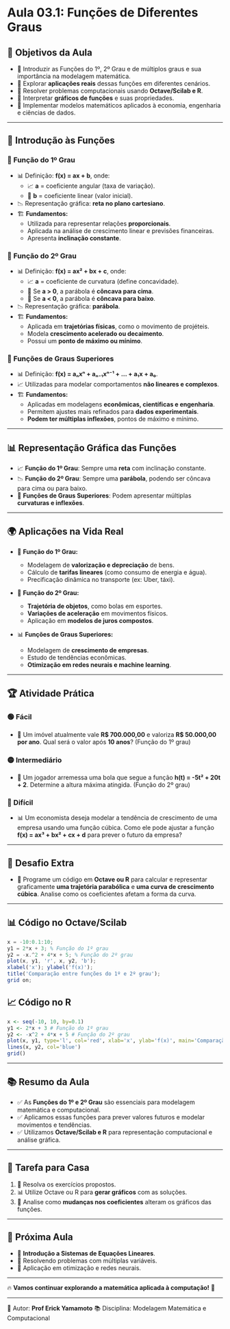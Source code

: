 # Aula 03.1: Funções de Diferentes Graus

## 🎯 Objetivos da Aula
- 📌 Introduzir as Funções do 1º, 2º Grau e de múltiplos graus e sua importância na modelagem matemática.
- 📌 Explorar **aplicações reais** dessas funções em diferentes cenários.
- 📌 Resolver problemas computacionais usando **Octave/Scilab e R**.
- 📌 Interpretar **gráficos de funções** e suas propriedades.
- 📌 Implementar modelos matemáticos aplicados à economia, engenharia e ciências de dados.

---

## 📌 Introdução às Funções

### 🔹 Função do 1º Grau
- 📊 Definição: **f(x) = ax + b**, onde:
  - 📈 **a** = coeficiente angular (taxa de variação).
  - 🎯 **b** = coeficiente linear (valor inicial).
- 📉 Representação gráfica: **reta no plano cartesiano**.
- 🏗 **Fundamentos:**
  - Utilizada para representar relações **proporcionais**.
  - Aplicada na análise de crescimento linear e previsões financeiras.
  - Apresenta **inclinação constante**.

### 🔹 Função do 2º Grau
- 📊 Definição: **f(x) = ax² + bx + c**, onde:
  - 📈 **a** = coeficiente de curvatura (define concavidade).
  - 🔼 Se **a > 0**, a parábola é **côncava para cima**.
  - 🔽 Se **a < 0**, a parábola é **côncava para baixo**.
- 📉 Representação gráfica: **parábola**.
- 🏗 **Fundamentos:**
  - Aplicada em **trajetórias físicas**, como o movimento de projéteis.
  - Modela **crescimento acelerado ou decaimento**.
  - Possui um **ponto de máximo ou mínimo**.

### 🔹 Funções de Graus Superiores
- 📊 Definição: **f(x) = aₙxⁿ + aₙ₋₁xⁿ⁻¹ + ... + a₁x + a₀**.
- 📈 Utilizadas para modelar comportamentos **não lineares e complexos**.
- 🏗 **Fundamentos:**
  - Aplicadas em modelagens **econômicas, científicas e engenharia**.
  - Permitem ajustes mais refinados para **dados experimentais**.
  - **Podem ter múltiplas inflexões**, pontos de máximo e mínimo.

---

## 📊 Representação Gráfica das Funções
- 📈 **Função do 1º Grau**: Sempre uma **reta** com inclinação constante.
- 📉 **Função do 2º Grau**: Sempre uma **parábola**, podendo ser côncava para cima ou para baixo.
- 🔄 **Funções de Graus Superiores**: Podem apresentar múltiplas **curvaturas e inflexões**.

---

## 🌍 Aplicações na Vida Real
- 🏡 **Função do 1º Grau:**
  - Modelagem de **valorização e depreciação** de bens.
  - Cálculo de **tarifas lineares** (como consumo de energia e água).
  - Precificação dinâmica no transporte (ex: Uber, táxi).

- 🏀 **Função do 2º Grau:**
  - **Trajetória de objetos**, como bolas em esportes.
  - **Variações de aceleração** em movimentos físicos.
  - Aplicação em **modelos de juros compostos**.

- 📊 **Funções de Graus Superiores:**
  - Modelagem de **crescimento de empresas**.
  - Estudo de tendências econômicas.
  - **Otimização em redes neurais e machine learning**.

---

## 🏆 Atividade Prática
### 🟢 Fácil
- 🏡 Um imóvel atualmente vale **R$ 700.000,00** e valoriza **R$ 50.000,00 por ano**. Qual será o valor após **10 anos**? (Função do 1º grau)

### 🟡 Intermediário
- 🏀 Um jogador arremessa uma bola que segue a função **h(t) = -5t² + 20t + 2**. Determine a altura máxima atingida. (Função do 2º grau)

### 🔴 Difícil
- 📊 Um economista deseja modelar a tendência de crescimento de uma empresa usando uma função cúbica. Como ele pode ajustar a função **f(x) = ax³ + bx² + cx + d** para prever o futuro da empresa?

---

## 🚀 Desafio Extra
- 🎯 Programe um código em **Octave ou R** para calcular e representar graficamente **uma trajetória parabólica** e **uma curva de crescimento cúbica**. Analise como os coeficientes afetam a forma da curva.

---

## 📊 Código no Octave/Scilab
```octave
x = -10:0.1:10;
y1 = 2*x + 3; % Função do 1º grau
y2 = -x.^2 + 4*x + 5; % Função do 2º grau
plot(x, y1, 'r', x, y2, 'b');
xlabel('x'); ylabel('f(x)');
title('Comparação entre funções do 1º e 2º grau');
grid on;
```

## 📈 Código no R
```r
x <- seq(-10, 10, by=0.1)
y1 <- 2*x + 3 # Função do 1º grau
y2 <- -x^2 + 4*x + 5 # Função do 2º grau
plot(x, y1, type='l', col='red', xlab='x', ylab='f(x)', main='Comparação entre funções')
lines(x, y2, col='blue')
grid()
```

---

## 📚 Resumo da Aula
- ✅ As **Funções do 1º e 2º Grau** são essenciais para modelagem matemática e computacional.
- ✅ Aplicamos essas funções para prever valores futuros e modelar movimentos e tendências.
- ✅ Utilizamos **Octave/Scilab e R** para representação computacional e análise gráfica.

---

## 📌 Tarefa para Casa
1. 📝 Resolva os exercícios propostos.
2. 📊 Utilize Octave ou R para **gerar gráficos** com as soluções.
3. 🔎 Analise como **mudanças nos coeficientes** alteram os gráficos das funções.

---

## 🎯 Próxima Aula
- 📌 **Introdução a Sistemas de Equações Lineares**.
- 📌 Resolvendo problemas com múltiplas variáveis.
- 📌 Aplicação em otimização e redes neurais.

---

🔥 **Vamos continuar explorando a matemática aplicada à computação!** 🚀

---

📅 Autor: **Prof Erick Yamamoto**
📚 Disciplina: Modelagem Matemática e Computacional
